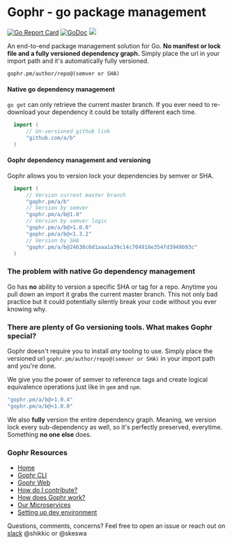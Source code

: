 
# Gophr - go package management
[![Go Report Card](https://goreportcard.com/badge/github.com/skeswa/gophr)](https://goreportcard.com/report/github.com/skeswa/gophr)
[![GoDoc](https://godoc.org/github.com/skeswa/gophr/common?status.svg)](https://godoc.org/github.com/skeswa/gophr/common)
<a href="https://zenhub.com"><img src="https://raw.githubusercontent.com/ZenHubIO/support/master/zenhub-badge.png"></a>

An end-to-end package management solution for Go. **No manifest or lock file and a fully versioned dependency graph.** Simply place the url in your import path and it's automatically fully versioned.

`
gophr.pm/author/repo@(semver or SHA)
`

#### Native go dependency management
`go get` can only retrieve the current master branch. If you ever need to re-download your dependency it could be totally different each time.
```go
  import (
      // Un-versioned github link
      "github.com/a/b"
  )
```

#### Gophr dependency management and versioning
Gophr allows you to version lock your dependencies by semver or SHA.
```go
  import (
      // Version current master branch
      "gophr.pm/a/b"
      // Version by semver
      "gophr.pm/a/b@1.0"
      // Version by semver logic
      "gophr.pm/a/b@>1.0.0"
      "gophr.pm/a/b@<1.3.2"
      // Version by SHA
      "gophr.pm/a/b@24638c6d1aaa1a39c14c704918e354fd3949b93c"
  )
```

### The problem with native Go dependency management
Go has **no** ability to version a specific SHA or tag for a repo. Anytime you pull down an import it grabs the current master branch. This not only bad practice but it could potentially silently break your code without you ever knowing why.

### There are plenty of Go versioning tools. What makes Gophr special?

Gophr doesn't require you to install _any_ tooling to use. Simply place the versioned url `gophr.pm/author/repo@(semver or SHA)` in your import path and you're done.

We give you the power of semver to reference tags and create logical equivalence operations just like in `gem` and `npm`.

```go
"gophr.pm/a/b@>1.0.4"
"gophr.pm/a/b@<1.0.0"
```

We also **fully** version the entire dependency graph. Meaning, we version lock every sub-dependency as well, so it's perfectly preserved, everytime. Something **no one else** does.

### Gophr Resources
- [Home](https://github.com/skeswa/gophr/wiki)
- [Gophr CLI](https://github.com/skeswa/gophr/wiki/Gophr-CLI)
- [Gophr Web](https://github.com/skeswa/gophr/wiki/Gophr-Web)
- [How do I contribute?](https://github.com/skeswa/gophr/wiki/How-do-I-contribute%3F)
- [How does Gophr work?](https://github.com/skeswa/gophr/wiki/How-does-Gophr-work%3F)
- [Our Microservices](https://github.com/skeswa/gophr/wiki/Our-Microservices)
- [Setting up dev environment](https://github.com/skeswa/gophr/wiki/Setting-up-dev-environment)

Questions, comments, concerns? Feel free to open an issue or reach out on [slack](http://wwww.gophrpm.slack.com) @shikkic or @skeswa
